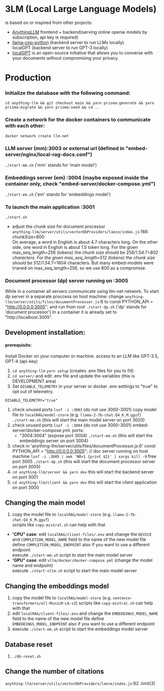 # 3LM (Local Large Language Models)
is based on or inspired from other projects:  
* [AnythingLLM](https://github.com/Mintplex-Labs/anything-llm) frontend + backend(serving online openai models by subscription, api key is required)  
* [llama-cpp-python](https://github.com/abetlen/llama-cpp-python) (backend server to run LLMs locally).  
localGPT (backend server to run GPT-3 locally)  
* [localGPT](https://github.com/PromtEngineer/localGPT) is an open-source initiative that allows you to converse with your documents without compromising your privacy. 


# Production
### Initialize the database with the following command:
`cd anything-llm && git checkout main && yarn prisma:generate && yarn prisma:migrate && yarn prisma:seed && cd ..`  

### Create a network for the docker containers to communicate with each other:
`docker network create llm-net`

### LLM server (mm):3003 or external url (defined in "embed-server/nginx/local-rag-docs.conf")
`./start-mm.sh` ('mm' stands for 'main model')

### Embeddings server (em)  :3004 (maybe exposed inside the container only, check "embed-server/docker-compose.yml") 
`./start-em.sh` ('em' stands for 'embeddings model')

### To launch the main application :3001
`./start.sh`
* adjust the chunk size for document processor  
 `anything-llm/server/utils/vectorDbProviders/lance/index.js`:166   chunkSize=800  
On average, a word in English is about 4.7 characters long. 
On the other side, one word in English is about 1.5 token long.
For the given max_seq_length=256 (tokens) the chunk size should be 256/1.5*4.7=802 characters. 
For the given max_seq_length=512 (tokens) the chunk size should be 512/1.5*4.7=1604 characters. 
But many embed-models were trianed on max_seq_length=256, so we use 800 as a compromise.

### Document processor (dp) server running on :3005
While in a container all servers communicate using llm-net network.
To start dp server in a separate proccess on host machine:
change `anything-llm/server/utils/files/documentProcessor.js`:6 to const PYTHON_API = "http://0.0.0.0:3005";
and run from root `./start-dp.sh` ('dp' stands for 'document processor')
In a container it is already set to "http://localhost:3005".



## Development installation:
#### prerequisits:
  Install Docker on your computer or machine.
  access to an LLM like GPT-3.5, GPT-4 (api-key)
1. `cd anything-llm`  `yarn setup` (creates .env files for you to fill)
1. `cd server/` and edit .env file and update the variables (this is DEVELOPMENT area)
1. Set `DISABLE_TELEMETRY` in your server or docker .env settings to "true" to opt out of telemetry.
```
DISABLE_TELEMETRY="true"
```

1. check unused ports  `lsof -i :3003` (do not use 3000-3001)
   copy model file to `localRAG/model-store` (e.g. `llama-2-7b-chat.Q4_K_M.gguf`)
   `./start-mm.sh`  (this will start the main model server on port 3003)
1. check unused ports  `lsof -i :3004` (do not use 3000-3001)
   embed-server/docker-compose.yml: 
    ports:
      - "3004:3004" (expose port 3004)
   `./start-em.sh` (this will start the embeddings server on port 3004)
1. check in 'anything-llm/server/utils/files/documentProcessor.js:6'
    const PYTHON_API = "http://0.0.0.0:3005";  //  doc server running on host machine
    `lsof -i :3005 | awk 'NR>1 {print $2}' | xargs kill -9` free port 3005
   `./start-dp.sh` (this will start the document processor server on port 3005)
1. `cd anything-llm/server && yarn dev` this will start the backend server on port 3001
1. `cd anything-llm/client && yarn dev` this will start the client application on port 3000


## Changing the main model

1. copy the model file to `localRAG/model-store` (e.g. `llama-2-7b-chat.Q4_K_M.gguf`)  
   scripts like `copy-mistral.sh` can help with that
* **'CPU" case**: edit `localRAG/client-files/.env` and change the `DEVICE` and `COMPLETION_MODEL_NAME` field to the name of the new    model file
               define `COMPLETION_MODEL_ENDPOINT` also if you want to use a different endpoint  
               execute `./start-mm.sh` script to start the main model server
*   **'GPU" case**: edit `vllm/docker/docker-compose.yml` (change the model name and endpoint)  
               execute `./start-vllm.sh` script to start the main model server


## Changing the embeddings model

1. copy the model file to `localRAG/model-store` (e.g. `sentence-transformers/all-MiniLM-L6-v2`)
   scripts like `copy-mistral.sh` can help with that
1. edit `localRAG/client-files/.env` and change the `EMBEDDINGS_MODEL_NAME` field to the name of the new model file
   define `EMBEDDINGS_MODEL_ENDPOINT` also if you want to use a different endpoint
1. execute `./start-em.sh` script to start the embeddings model server


## Database reset

1. `./db-reset.sh`

## Change the number of citations 

`anything-llm/server/utils/vectorDbProviders/lance/index.js`:62   .limit(3)


